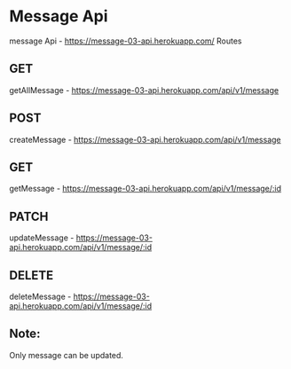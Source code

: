
# Message Api
message Api - https://message-03-api.herokuapp.com/
Routes

## GET
getAllMessage - https://message-03-api.herokuapp.com/api/v1/message

## POST
createMessage - https://message-03-api.herokuapp.com/api/v1/message

## GET
getMessage - https://message-03-api.herokuapp.com/api/v1/message/:id

## PATCH
updateMessage - https://message-03-api.herokuapp.com/api/v1/message/:id

## DELETE
deleteMessage - https://message-03-api.herokuapp.com/api/v1/message/:id

## Note:
Only message can be updated.

